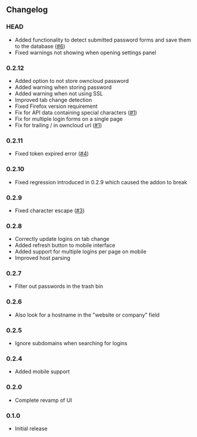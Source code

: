 ## Changelog
### HEAD
- Added functionality to detect submitted password forms and save them to the database ([#6](https://github.com/eglia/ff-oc-passwords/issues/6))
- Fixed warnings not showing when opening settings panel

### 0.2.12
- Added option to not store owncloud password
- Added warning when storing password
- Added warning when not using SSL
- Improved tab change detection
- Fixed Firefox version requirement
- Fix for API data containing special characters ([#1](https://github.com/eglia/ff-oc-passwords/issues/1))
- Fix for multiple login forms on a single page
- Fix for trailing / in owncloud url ([#1](https://github.com/eglia/ff-oc-passwords/issues/1))

### 0.2.11
- Fixed token expired error ([#4](https://github.com/eglia/ff-oc-passwords/issues/4))

### 0.2.10
- Fixed regression introduced in 0.2.9 which caused the addon to break

### 0.2.9
- Fixed character escape ([#3](https://github.com/eglia/ff-oc-passwords/issues/3))

### 0.2.8
- Correctly update logins on tab change
- Added refresh button to mobile interface
- Added support for multiple logins per page on mobile
- Improved host parsing

### 0.2.7
- Filter out passwords in the trash bin 

### 0.2.6
- Also look for a hostname in the "website or company" field

### 0.2.5
- Ignore subdomains when searching for logins

### 0.2.4
- Added mobile support

### 0.2.0
- Complete revamp of UI

### 0.1.0
- Initial release
